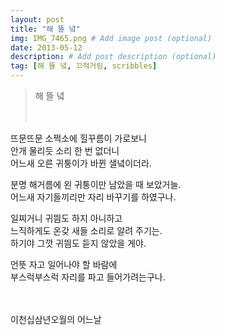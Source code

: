 ```yaml
---
layout: post
title: "해 뜰 녘"
img: IMG_7465.png # Add image post (optional)
date: 2013-05-12
description: # Add post description (optional)
tag: [해 뜰 녘, 끄적거림, scribbles]
---
```

> 해 뜰 녘
<br/><br/><br/>

뜨문뜨문 소쩍소에 힐꾸름이 가로보니<br/>
안개 물리듯 소리 한 번 없더니<br/>
어느새 오른 귀퉁이가 바뀐 샐녘이더라.

분명 해거름에 왼 귀퉁이만 남았을 때 보았거늘.<br/>
어느새 자기들끼리만 자리 바꾸기를 하였구나.

일찌거니 귀띔도 하지 아니하고<br/>
느직하게도 온갖 새들 소리로 알려 주기는.<br/>
하기야 그깟 귀띔도 듣지 않았을 게야.

언뜻 자고 일어나야 할 바람에<br/>
부스럭부스럭 자리를 파고 들어가려는구나.
<br/><br/><br/>


이천십삼년오월의 어느날

